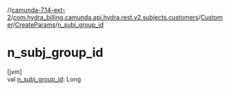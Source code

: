 //[camunda-7.14-ext-2](../../../../index.md)/[com.hydra_billing.camunda.api.hydra.rest.v2.subjects.customers](../../index.md)/[Customer](../index.md)/[CreateParams](index.md)/[n_subj_group_id](n_subj_group_id.md)

# n_subj_group_id

[jvm]\
val [n_subj_group_id](n_subj_group_id.md): Long
